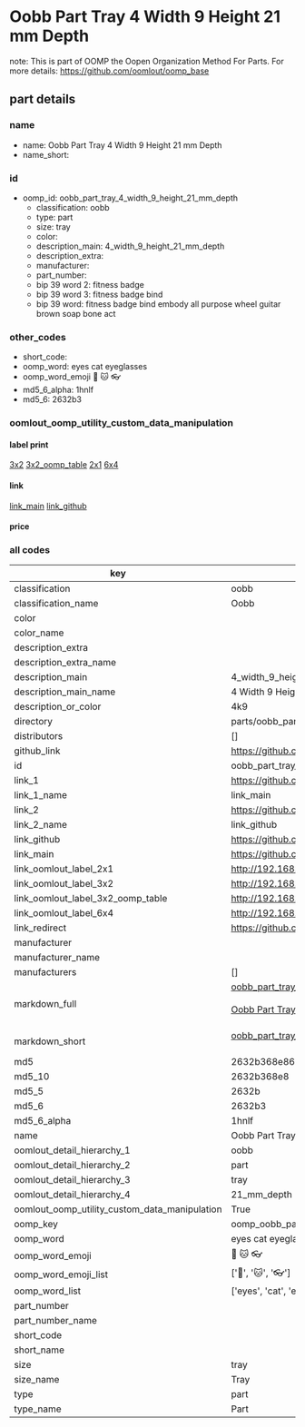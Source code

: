 # Oobb Part Tray 4 Width 9 Height 21 mm Depth  

note: This is part of OOMP the Oopen Organization Method For Parts. For more details: https://github.com/oomlout/oomp_base

##  part details
  







### name
* name: Oobb Part Tray 4 Width 9 Height 21 mm Depth
* name_short: 
### id
* oomp_id: oobb_part_tray_4_width_9_height_21_mm_depth
  * classification: oobb
  * type: part
  * size: tray
  * color: 
  * description_main: 4_width_9_height_21_mm_depth
  * description_extra: 
  * manufacturer: 
  * part_number: 
  * bip 39 word 2: fitness badge
  * bip 39 word 3: fitness badge bind
  * bip 39 word: fitness badge bind embody all purpose wheel guitar brown soap bone act

### other_codes
* short_code: 
* oomp_word: eyes cat eyeglasses
* oomp_word_emoji :eyes: :cat: :eyeglasses:
* md5_6_alpha: 1hnlf
* md5_6: 2632b3






### oomlout_oomp_utility_custom_data_manipulation
#### label print
[3x2](http://192.168.1.245:1112/?label=oomp%201hnlf)
[3x2_oomp_table](http://192.168.1.108:1112/?label=oomp%201hnlf)
[2x1](http://192.168.1.242:1112/?label=oomp%201hnlf)
[6x4](http://192.168.1.55:1112/?label=oomp%201hnlf)    

#### link

[link_main](https://github.com/oomlout/oomlout_oomp_version_1_messy/tree/main/parts/oobb_part_tray_4_width_9_height_21_mm_depth) [link_github](https://github.com/oomlout/oomlout_oomp_version_1_messy/tree/main/parts/oobb_part_tray_4_width_9_height_21_mm_depth)                             

#### price







### all codes 
| key | value |  
| --- | --- |  
| classification | oobb |  
| classification_name | Oobb |  
| color |  |  
| color_name |  |  
| description_extra |  |  
| description_extra_name |  |  
| description_main | 4_width_9_height_21_mm_depth |  
| description_main_name | 4 Width 9 Height 21 mm Depth |  
| description_or_color | 4k9 |  
| directory | parts/oobb_part_tray_4_width_9_height_21_mm_depth |  
| distributors | [] |  
| github_link | https://github.com/oomlout/oomlout_oomp_part_src/tree/main/parts/oobb_part_tray_4_width_9_height_21_mm_depth |  
| id | oobb_part_tray_4_width_9_height_21_mm_depth |  
| link_1 | https://github.com/oomlout/oomlout_oomp_version_1_messy/tree/main/parts/oobb_part_tray_4_width_9_height_21_mm_depth |  
| link_1_name | link_main |  
| link_2 | https://github.com/oomlout/oomlout_oomp_version_1_messy/tree/main/parts/oobb_part_tray_4_width_9_height_21_mm_depth |  
| link_2_name | link_github |  
| link_github | https://github.com/oomlout/oomlout_oomp_version_1_messy/tree/main/parts/oobb_part_tray_4_width_9_height_21_mm_depth |  
| link_main | https://github.com/oomlout/oomlout_oomp_version_1_messy/tree/main/parts/oobb_part_tray_4_width_9_height_21_mm_depth |  
| link_oomlout_label_2x1 | http://192.168.1.242:1112/?label=oomp%201hnlf |  
| link_oomlout_label_3x2 | http://192.168.1.245:1112/?label=oomp%201hnlf |  
| link_oomlout_label_3x2_oomp_table | http://192.168.1.108:1112/?label=oomp%201hnlf |  
| link_oomlout_label_6x4 | http://192.168.1.55:1112/?label=oomp%201hnlf |  
| link_redirect | https://github.com/oomlout/oomlout_oomp_version_1_messy/tree/main/parts/oobb_part_tray_4_width_9_height_21_mm_depth |  
| manufacturer |  |  
| manufacturer_name |  |  
| manufacturers | [] |  
| markdown_full | [oobb_part_tray_4_width_9_height_21_mm_depth](none)<br>[](none)<br>[Oobb Part Tray 4 Width 9 Height 21 Mm Depth](none)<br><br> |  
| markdown_short | [oobb_part_tray_4_width_9_height_21_mm_depth](none)<br><br> |  
| md5 | 2632b368e867df42b98334862c845abf |  
| md5_10 | 2632b368e8 |  
| md5_5 | 2632b |  
| md5_6 | 2632b3 |  
| md5_6_alpha | 1hnlf |  
| name | Oobb Part Tray 4 Width 9 Height 21 mm Depth |  
| oomlout_detail_hierarchy_1 | oobb |  
| oomlout_detail_hierarchy_2 | part |  
| oomlout_detail_hierarchy_3 | tray |  
| oomlout_detail_hierarchy_4 | 21_mm_depth |  
| oomlout_oomp_utility_custom_data_manipulation | True |  
| oomp_key | oomp_oobb_part_tray_4_width_9_height_21_mm_depth |  
| oomp_word | eyes cat eyeglasses |  
| oomp_word_emoji | :eyes: :cat: :eyeglasses: |  
| oomp_word_emoji_list | [':eyes:', ':cat:', ':eyeglasses:'] |  
| oomp_word_list | ['eyes', 'cat', 'eyeglasses'] |  
| part_number |  |  
| part_number_name |  |  
| short_code |  |  
| short_name |  |  
| size | tray |  
| size_name | Tray |  
| type | part |  
| type_name | Part |  
